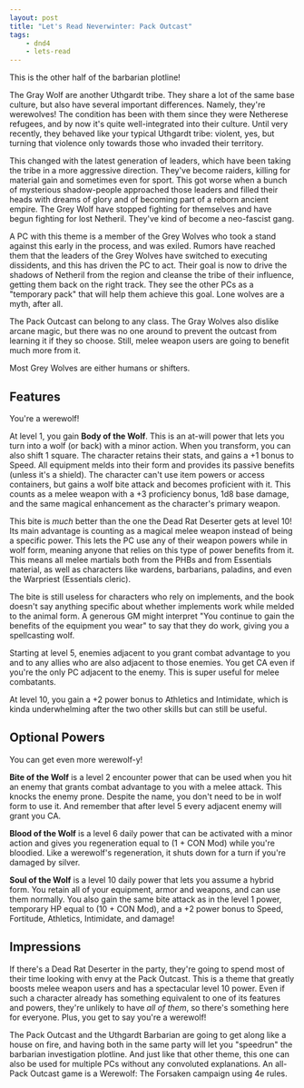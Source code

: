 ```yaml
---
layout: post
title: "Let's Read Neverwinter: Pack Outcast"
tags:
    - dnd4
    - lets-read
---
```


This is the other half of the barbarian plotline!

The Gray Wolf are another Uthgardt tribe. They share a lot of the same base
culture, but also have several important differences. Namely, they're
werewolves! The condition has been with them since they were Netherese refugees,
and by now it's quite well-integrated into their culture. Until very recently,
they behaved like your typical Uthgardt tribe: violent, yes, but turning that
violence only towards those who invaded their territory.

This changed with the latest generation of leaders, which have been taking the
tribe in a more aggressive direction. They've become raiders, killing for
material gain and sometimes even for sport. This got worse when a bunch of
mysterious shadow-people approached those leaders and filled their heads with
dreams of glory and of becoming part of a reborn ancient empire. The Grey Wolf
have stopped fighting for themselves and have begun fighting for lost
Netheril. They've kind of become a neo-fascist gang.

A PC with this theme is a member of the Grey Wolves who took a stand against
this early in the process, and was exiled. Rumors have reached them that the
leaders of the Grey Wolves have switched to executing dissidents, and this has
driven the PC to act. Their goal is now to drive the shadows of Netheril from
the region and cleanse the tribe of their influence, getting them back on the
right track. They see the other PCs as a "temporary pack" that will help them
achieve this goal. Lone wolves are a myth, after all.

The Pack Outcast can belong to any class. The Gray Wolves also dislike arcane
magic, but there was no one around to prevent the outcast from learning it if
they so choose. Still, melee weapon users are going to benefit much more from
it.

Most Grey Wolves are either humans or shifters.

## Features

You're a werewolf!

At level 1, you gain **Body of the Wolf**. This is an at-will power that lets
you turn into a wolf (or back) with a minor action. When you transform, you can
also shift 1 square. The character retains their stats, and gains a +1 bonus to
Speed. All equipment melds into their form and provides its passive benefits
(unless it's a shield). The character can't use item powers or access
containers, but gains a wolf bite attack and becomes proficient with it. This
counts as a melee weapon with a +3 proficiency bonus, 1d8 base damage, and the
same magical enhancement as the character's primary weapon.

This bite is _much_ better than the one the Dead Rat Deserter gets at level 10!
Its main advantage is counting as a magical melee weapon instead of being a
specific power. This lets the PC use any of their weapon powers while in wolf
form, meaning anyone that relies on this type of power benefits from it. This
means all melee martials both from the PHBs and from Essentials material, as
well as characters like wardens, barbarians, paladins, and even the Warpriest
(Essentials cleric).

The bite is still useless for characters who rely on implements, and the book
doesn't say anything specific about whether implements work while melded to the
animal form. A generous GM might interpret "You continue to gain the benefits of
the equipment you wear" to say that they do work, giving you a spellcasting
wolf.

Starting at level 5, enemies adjacent to you grant combat advantage to you and
to any allies who are also adjacent to those enemies. You get CA even if you're
the only PC adjacent to the enemy. This is super useful for melee combatants.

At level 10, you gain a +2 power bonus to Athletics and Intimidate, which is
kinda underwhelming after the two other skills but can still be useful.

## Optional Powers

You can get even more werewolf-y!

**Bite of the Wolf** is a level 2 encounter power that can be used when you hit
an enemy that grants combat advantage to you with a melee attack. This knocks
the enemy prone. Despite the name, you don't need to be in wolf form to use
it. And remember that after level 5 every adjacent enemy will grant you CA.

**Blood of the Wolf** is a level 6 daily power that can be activated with a
minor action and gives you regeneration equal to (1 + CON Mod) while you're
bloodied. Like a werewolf's regeneration, it shuts down for a turn if you're
damaged by silver.

**Soul of the Wolf** is a level 10 daily power that lets you assume a hybrid
form. You retain all of your equipment, armor and weapons, and can use them
normally. You also gain the same bite attack as in the level 1 power, temporary
HP equal to (10 + CON Mod), and a +2 power bonus to Speed, Fortitude, Athletics,
Intimidate, and damage!

## Impressions

If there's a Dead Rat Deserter in the party, they're going to spend most of
their time looking with envy at the Pack Outcast. This is a theme that greatly
boosts melee weapon users and has a spectacular level 10 power. Even if such a
character already has something equivalent to one of its features and powers,
they're unlikely to have _all of them_, so there's something here for
everyone. Plus, you get to say you're a werewolf!

The Pack Outcast and the Uthgardt Barbarian are going to get along like a house
on fire, and having both in the same party will let you "speedrun" the barbarian
investigation plotline. And just like that other theme, this one can also be
used for multiple PCs without any convoluted explanations. An all-Pack Outcast
game is a Werewolf: The Forsaken campaign using 4e rules.
